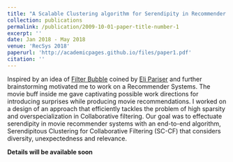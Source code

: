 ```yaml
---
title: "A Scalable Clustering algorithm for Serendipity in Recommender Systems"
collection: publications
permalink: /publication/2009-10-01-paper-title-number-1
excerpt: ''
date: Jan 2018 - May 2018
venue: 'RecSys 2018'
paperurl: 'http://academicpages.github.io/files/paper1.pdf'
citation: ''
---
```


Inspired by an idea of [Filter Bubble](https://en.wikipedia.org/wiki/Filter_bubble) coined by [Eli Pariser](https://en.wikipedia.org/wiki/Eli_Pariser) and further brainstorming motivated me to work on a Recommender Systems. The movie buff inside me gave captivating possible work directions for introducing surprises while producing movie recommendations. I worked on a design of an approach that efficiently tackles the problem of high sparsity and overspecialization in
Collaborative filtering. Our goal was to effectuate serendipity in movie recommender systems with an end-to-end algorithm, Serendipitous Clustering for Collaborative Filtering (SC-CF) that considers diversity, unexpectedness and relevance.


**Details will be available soon**


